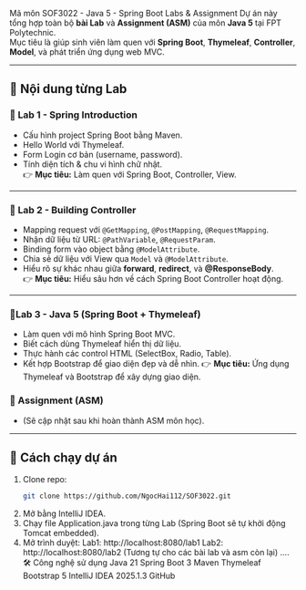 Mã môn SOF3022 - Java 5 - Spring Boot Labs & Assignment
Dự án này tổng hợp toàn bộ **bài Lab** và **Assignment (ASM)** của môn **Java 5** tại FPT Polytechnic.  
Mục tiêu là giúp sinh viên làm quen với **Spring Boot**, **Thymeleaf**, **Controller**, **Model**, và phát triển ứng dụng web MVC.

---
## 📝 Nội dung từng Lab
### 🔹 Lab 1 - Spring Introduction
- Cấu hình project Spring Boot bằng Maven.  
- Hello World với Thymeleaf.  
- Form Login cơ bản (username, password).  
- Tính diện tích & chu vi hình chữ nhật.  
👉 **Mục tiêu:** Làm quen với Spring Boot, Controller, View.
---
### 🔹 Lab 2 - Building Controller
- Mapping request với `@GetMapping`, `@PostMapping`, `@RequestMapping`.  
- Nhận dữ liệu từ URL: `@PathVariable`, `@RequestParam`.  
- Binding form vào object bằng `@ModelAttribute`.  
- Chia sẻ dữ liệu với View qua `Model` và `@ModelAttribute`.  
- Hiểu rõ sự khác nhau giữa **forward**, **redirect**, và **@ResponseBody**.  
👉 **Mục tiêu:** Hiểu sâu hơn về cách Spring Boot Controller hoạt động.
---

### 🔹Lab 3 - Java 5 (Spring Boot + Thymeleaf)
- Làm quen với mô hình Spring Boot MVC.
- Biết cách dùng Thymeleaf hiển thị dữ liệu.
- Thực hành các control HTML (SelectBox, Radio, Table).
- Kết hợp Bootstrap để giao diện đẹp và dễ nhìn.
👉 **Mục tiêu:** Ứng dụng Thymeleaf và Bootstrap để xây dựng giao diện.

### 🔹 Assignment (ASM)
- (Sẽ cập nhật sau khi hoàn thành ASM môn học).

---
## 🚀 Cách chạy dự án
1. Clone repo:
   ```bash
   git clone https://github.com/NgocHai112/SOF3022.git
2. Mở bằng IntelliJ IDEA.
3. Chạy file Application.java trong từng Lab (Spring Boot sẽ tự khởi động Tomcat embedded).
4. Mở trình duyệt:
Lab1: http://localhost:8080/lab1
Lab2: http://localhost:8080/lab2
(Tương tự cho các bài lab và asm còn lại)
....
🛠️ Công nghệ sử dụng
Java 21
Spring Boot 3
Maven
Thymeleaf
Bootstrap 5
IntelliJ IDEA 2025.1.3
GitHub
